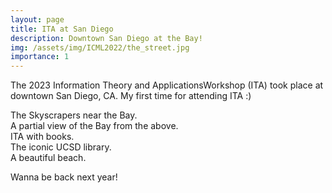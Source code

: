```yaml
---
layout: page
title: ITA at San Diego
description: Downtown San Diego at the Bay! 
img: /assets/img/ICML2022/the_street.jpg
importance: 1
---
```


The 2023 Information Theory and ApplicationsWorkshop (ITA) took place at downtown San Diego, CA. My first time for attending ITA :) 



  <!--   ------------------------------------------------------------------
    title: Better Exploration with Optimistic Actor-Critic
    description: NeurIPS 2019
    authors: Kamil Ciosek, Quan Vuong, Robert Loftin and Katja Hofmann
    ------------------------------------------------------------------
 -->


<div class="row">
    <div class="col-sm mt-3 mt-md-0">
        <img class="img-fluid rounded z-depth-1" src="{{ '/assets/img/ITA2023/1.JPG' | relative_url }}" alt="" title="overlook"/>
    </div>
</div>
<div class="caption">
    The Skyscrapers near the Bay. 
</div>



<div class="row">
    <div class="col-sm mt-3 mt-md-0">
        <img class="img-fluid rounded z-depth-1" src="{{ '/assets/img/ITA2023/2.JPG' | relative_url }}" alt="" title="overlook"/>
    </div>
</div>
<div class="caption">
    A partial view of the Bay from the above.
</div>


<div class="row">
    <div class="col-sm mt-3 mt-md-0">
        <img class="img-fluid rounded z-depth-1" src="{{ '/assets/img/ITA2023/3.JPG' | relative_url }}" alt="" title="book"/>
    </div>
</div>
<div class="caption">
    ITA with books.
</div>




<div class="row">
    <div class="col-sm mt-3 mt-md-0">
        <img class="img-fluid rounded z-depth-1" src="{{ '/assets/img/ITA2023/4.jpg' | relative_url }}" alt="" title="library"/>
    </div>
</div>
<div class="caption">
    The iconic UCSD library.
</div>



<div class="row">
    <div class="col-sm mt-3 mt-md-0">
        <img class="img-fluid rounded z-depth-1" src="{{ '/assets/img/ITA2023/5.jpg' | relative_url }}" alt="" title="beach"/>
    </div>
</div>
<div class="caption">
    A beautiful beach.
</div>

Wanna be back next year!


<!-- <div class="row justify-content-sm-center">
    <div class="col-sm-6 mt-3 mt-md-0">
        <img class="img-fluid rounded z-depth-1" src="{{ '/assets/img/SB_view/OldMission_SB.jpg' | relative_url }}" alt="" title="Old Mission SB"/>
    </div>
    <div class="col-sm-6 mt-3 mt-md-0">
        <img class="img-fluid rounded z-depth-1" src="{{ '/assets/img/SB_view/SB_Ocean.jpg' | relative_url }}" alt="" title="SB Ocean"/>
    </div>
</div>
<div class="caption">
    You can also have artistically styled 2/3 + 1/3 images, like these.
</div>


The code is simple.
Just wrap your images with `<div class="col-sm">` and place them inside `<div class="row">` (read more about the <a href="https://getbootstrap.com/docs/4.4/layout/grid/" target="_blank">Bootstrap Grid</a> system).
To make images responsive, add `img-fluid` class to each; for rounded corners and shadows use `rounded` and `z-depth-1` classes.
Here's the code for the last row of images above:


 -->
